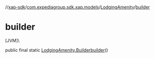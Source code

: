 //[xap-sdk](../../../index.md)/[com.expediagroup.sdk.xap.models](../index.md)/[LodgingAmenity](index.md)/[builder](builder.md)

# builder

[JVM]\

public final static [LodgingAmenity.Builder](-builder/index.md)[builder](builder.md)()
